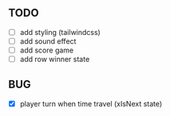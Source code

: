 ## TODO

- [ ] add styling (tailwindcss)
- [ ] add sound effect
- [ ] add score game
- [ ] add row winner state

## BUG

- [x] player turn when time travel (xIsNext state)
